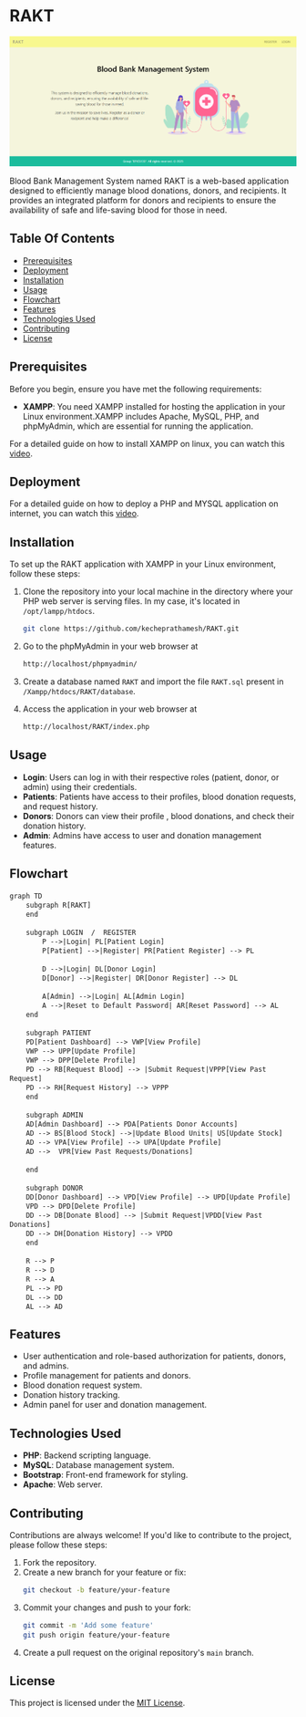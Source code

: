 # RAKT

![alt](images/home.png)

Blood Bank Management System named RAKT is a web-based application designed to efficiently manage blood donations, donors, and recipients. It provides an integrated platform for donors and recipients to ensure the availability of safe and life-saving blood for those in need.

## Table Of Contents

- [Prerequisites](#prerequisites)
- [Deployment](#deployment)
- [Installation](#installation)
- [Usage](#usage)
- [Flowchart](#flowchart)
- [Features](#features)
- [Technologies Used](#technologies-used)
- [Contributing](#contributing)
- [License](#license)

## Prerequisites

Before you begin, ensure you have met the following requirements:

- **XAMPP**: You need XAMPP installed for hosting the application in your Linux environment.XAMPP includes Apache, MySQL, PHP, and phpMyAdmin, which are essential for running the application.

For a detailed guide on how to install XAMPP on linux, you can watch this [video](https://www.youtube.com/watch?v=XoKUkdmfTZQ).

## Deployment

For a detailed guide on how to deploy a PHP and MYSQL application on internet, you can watch this [video](https://youtu.be/IbUmbYKY_Q4?si=1Od8XSaNmLZ8CRiY).


## Installation

To set up the RAKT application with XAMPP in your Linux environment, follow these steps:

1. Clone the repository into your local machine in the directory where your PHP web server is serving files. In my case, it's located in `/opt/lampp/htdocs`.

   ```bash
   git clone https://github.com/kecheprathamesh/RAKT.git
   ```

2. Go to the phpMyAdmin in your web browser at
   ```bash
   http://localhost/phpmyadmin/
   ```
3. Create a database named `RAKT` and import the file `RAKT.sql` present in `/Xampp/htdocs/RAKT/database`.

4. Access the application in your web browser at
   ```bash
   http://localhost/RAKT/index.php
   ```

## Usage

- **Login**: Users can log in with their respective roles (patient, donor, or admin) using their credentials.
- **Patients**: Patients have access to their profiles, blood donation requests, and request history.
- **Donors**: Donors can view their profile , blood donations, and check their donation history.
- **Admin**: Admins have access to user and donation management features.

## Flowchart

```mermaid
graph TD
    subgraph R[RAKT]
    end

    subgraph LOGIN  /  REGISTER
        P -->|Login| PL[Patient Login]
        P[Patient] -->|Register| PR[Patient Register] --> PL
        
        D -->|Login| DL[Donor Login]
        D[Donor] -->|Register| DR[Donor Register] --> DL
        
        A[Admin] -->|Login| AL[Admin Login]
        A -->|Reset to Default Password| AR[Reset Password] --> AL
    end

    subgraph PATIENT
    PD[Patient Dashboard] --> VWP[View Profile]
    VWP --> UPP[Update Profile]
    VWP --> DPP[Delete Profile]
    PD --> RB[Request Blood] --> |Submit Request|VPPP[View Past Request]
    PD --> RH[Request History] --> VPPP
    end

    subgraph ADMIN 
    AD[Admin Dashboard] --> PDA[Patients Donor Accounts]
    AD --> BS[Blood Stock] -->|Update Blood Units| US[Update Stock]
    AD --> VPA[View Profile] --> UPA[Update Profile]
    AD -->  VPR[View Past Requests/Donations]

    end

    subgraph DONOR
    DD[Donor Dashboard] --> VPD[View Profile] --> UPD[Update Profile]
    VPD --> DPD[Delete Profile]
    DD --> DB[Donate Blood] --> |Submit Request|VPDD[View Past Donations]
    DD --> DH[Donation History] --> VPDD
    end

    R --> P
    R --> D
    R --> A
    PL --> PD
    DL --> DD
    AL --> AD
```
## Features

- User authentication and role-based authorization for patients, donors, and admins.
- Profile management for patients and donors.
- Blood donation request system.
- Donation history tracking.
- Admin panel for user and donation management.

## Technologies Used

- **PHP**: Backend scripting language.
- **MySQL**: Database management system.
- **Bootstrap**: Front-end framework for styling.
- **Apache**: Web server.

## Contributing

Contributions are always welcome! If you'd like to contribute to the project, please follow these steps:

1. Fork the repository.
2. Create a new branch for your feature or fix:
   ```bash
   git checkout -b feature/your-feature
   ```
3. Commit your changes and push to your fork:
   ```bash
   git commit -m 'Add some feature'
   git push origin feature/your-feature
   ```
4. Create a pull request on the original repository's `main` branch.

## License

This project is licensed under the [MIT License](https://github.com/Kecheprathamesh/RAKT/blob/main/LICENSE).





